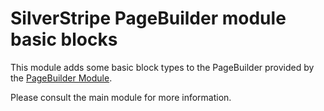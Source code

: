 # SilverStripe PageBuilder module basic blocks

This module adds some basic block types to the PageBuilder 
provided by the [PageBuilder Module](https://packagist.org/packages/zauberfisch/silverstripe-page-builder).

Please consult the main module for more information.
